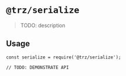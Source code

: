 # `@trz/serialize`

> TODO: description

## Usage

```
const serialize = require('@trz/serialize');

// TODO: DEMONSTRATE API
```
